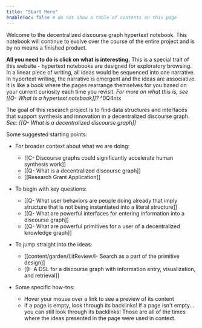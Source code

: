 ```yaml
---
title: "Start Here"
enableToc: false # do not show a table of contents on this page
---
```

Welcome to the decentralized discourse graph hypertext notebook. This notebook will continue to evolve over the course of the entire project and is by no means a finished product.

**All you need to do is click on what is interesting.** This is a special trait of this website - hypertext notebooks are designed for exploratory browsing. In a linear piece of writing, all ideas would be sequenced into one narrative. In hypertext writing, the narrative is emergent and the ideas are associative. It is like a book where the pages rearrange themselves for you based on your current curiosity each time you revisit. *For more on what this is, see [[Q- What is a hypertext notebook]]?* ^0Q4ntx

The goal of this research project is to find data structures and interfaces that support synthesis and innovation in a decentralized discourse graph. *See: [[Q- What is a decentralized discourse graph]]*

Some suggested starting points:
- For broader context about what we are doing:
	- [[C- Discourse graphs could significantly accelerate human synthesis work]]
	- [[Q- What is a decentralized discourse graph]]
	- [[Research Grant Application]]
- To begin with key questions:
	- [[Q- What user behaviors are people doing already that imply structure that is not being instantiated into a literal structure]]
	- [[Q- What are powerful interfaces for entering information into a discourse graph]]
	- [[Q- What are powerful primitives for a user of a decentralized knowledge graph]]
- To jump straight into the ideas:
	- [[content/garden/LitReview/I- Search as a part of the primitive design]]
	- [[I- A DSL for a discourse graph with information entry, visualization, and retrieval]]

- Some specific how-tos:
	- Hover your mouse over a link to see a preview of its content
	- If a page is empty, look through its backlinks! If a page isn't empty... you can still look through its backlinks! Those are all of the times where the ideas presented in the page were used in context.

